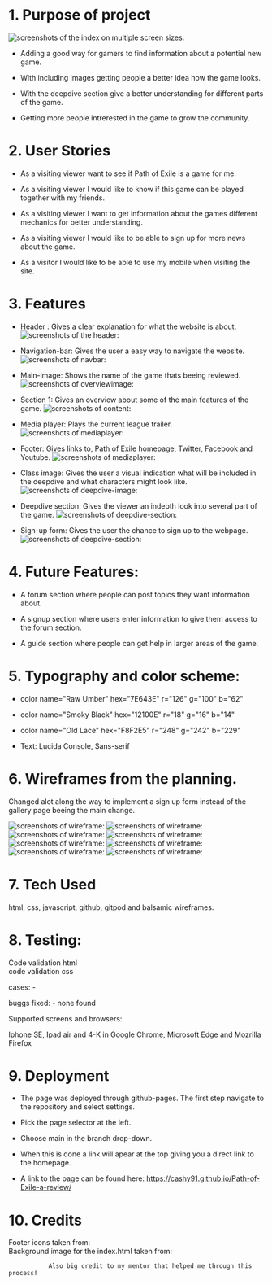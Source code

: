 <h1>1. Purpose of project</h1>

![screenshots of the index on multiple screen sizes:](./readme-images/multiscreen.png)

* Adding a good way for gamers to find information about a potential new game.

* With including images getting people a better idea how the game looks.

* With the deepdive section give a better understanding for different parts of the game.

* Getting more people intrerested in the game to grow the community.

<h1>2. User Stories</h1>

* As a visiting viewer want to see if Path of Exile is a game for me.

* As a visiting viewer I would like to know if this game can be played together with my friends.

* As a visiting viewer I want to get information about the games different mechanics for better understanding.

* As a visiting viewer I would like to be able to sign up for more news about the game.

* As a visitor I would like to be able to use my mobile when visiting the site.


<h1>3. Features </h1>

* Header : Gives a clear explanation for what the website is about.
 ![screenshots of the header:](./readme-images/header-image.png)

* Navigation-bar: Gives the user a easy way to navigate the website.
![screenshots of navbar:](./readme-images/navbar.png)

* Main-image: Shows the name of the game thats beeing reviewed.
![screenshots of overviewimage:](./readme-images/Path-of-Exile-overview-Image.jpg)

* Section 1: Gives an overview about some of the main features of the game.
![screenshots of content:](./readme-images/Overview.png) 

* Media player: Plays the current league trailer.
![screenshots of mediaplayer:](./readme-images/Mediaplayer.png)

* Footer: Gives links to, Path of Exile homepage, Twitter, Facebook and Youtube.
![screenshots of mediaplayer:](./readme-images/footer.png)

* Class image: Gives the user a visual indication what will be included in the deepdive and what characters might look like.
![screenshots of deepdive-image:](./readme-images/deepdive-image.png)

* Deepdive section: Gives the viewer an indepth look into several part of the game.
![screenshots of deepdive-section:](./readme-images/deepdive-text.png)

* Sign-up form: Gives the user the chance to sign up to the webpage.
![screenshots of deepdive-section:](./readme-images/signup-image.png)

<h1>4. Future Features:</h1>

* A forum section where people can post topics they want information about.

* A signup section where users enter information to give them access to the forum section.

* A guide section where people can get help in larger areas of the game.

<h1>5. Typography and color scheme:</h1>

   * color name="Raw Umber" hex="7E643E" r="126" g="100" b="62" 

   * color name="Smoky Black" hex="12100E" r="18" g="16" b="14" 

   * color name="Old Lace" hex="F8F2E5" r="248" g="242" b="229" 

   * Text: Lucida Console, Sans-serif


<h1>6. Wireframes from the planning.</h1>

 Changed alot along the way to implement a sign up form instead of the gallery page beeing the main change.

![screenshots of wireframe:](./readme-images/pathofexileframework1.png) 
![screenshots of wireframe:](./readme-images/pathofexileframwork2.png)
![screenshots of wireframe:](./readme-images/pathofexileframwork3.png)
![screenshots of wireframe:](./readme-images/pathofexileframwork4.png)
![screenshots of wireframe:](./readme-images/pathofexileframwork5.png)
![screenshots of wireframe:](./readme-images/pathofexileframwork6.png)
![screenshots of wireframe:](./readme-images/pathofexileframwork7.png)
![screenshots of wireframe:](./readme-images/pathofexileframwork8.png)

<h1>7.  Tech Used </h1> 

html, css, javascript, github, gitpod and balsamic wireframes.

<h1>8. Testing:</h1> 
Code validation html <https://validator.w3.org/nu/?doc=https%3A%2F%2Fcashy91.github.io%2FPath-of-Exile-a-review%2F> <br>
code validation css <https://jigsaw.w3.org/css-validator/validator?uri=https%3A%2F%2Fcashy91.github.io%2FPath-of-Exile-a-review%2F&profile=css3svg&usermedium=all&warning=1&vextwarning=&lang=sv#warnings>

   cases:   - 

   buggs fixed: - none found

   Supported screens and browsers: 

   Iphone SE, Ipad air and 4-K in Google Chrome, Microsoft Edge and Mozrilla Firefox

<h1>9. Deployment</h1> 

- The page was deployed through github-pages.
The first step navigate to the repository and select settings.<br>
- Pick the page selector at the left. <br>
- Choose main in the branch drop-down. <br>
- When this is done a link will apear at the top giving you a direct link to the homepage.

- A link to the page can be found here: <https://cashy91.github.io/Path-of-Exile-a-review/>


                  

<h1>10. Credits</h1>   Footer icons taken from: <https://fontawesome.com/> <br>
               Background image for the index.html taken from: <https://wall.alphacoders.com/by_sub_category.php?id=228645&name=Path+Of+Exile+Wallpapers>
            
            
               Also big credit to my mentor that helped me through this process!        


                                                    


  
